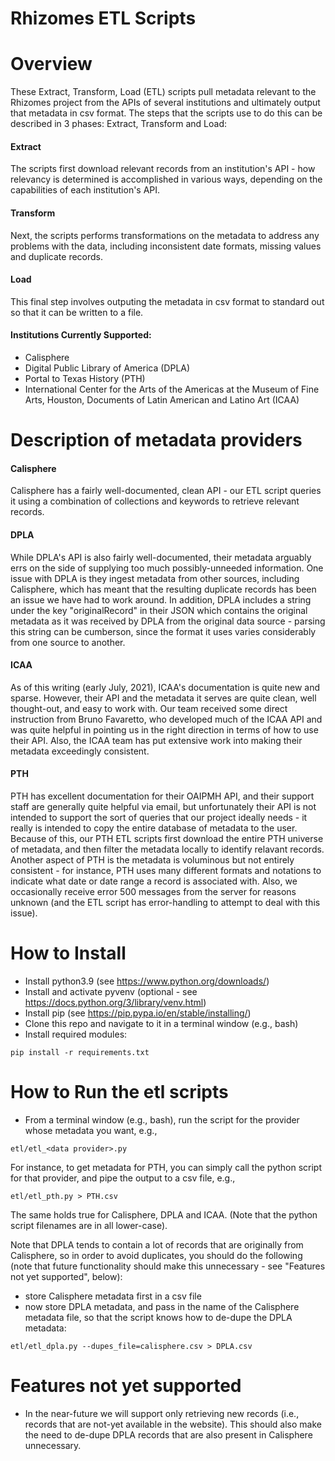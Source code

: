 # Rhizomes ETL Scripts 

# Overview 

These Extract, Transform, Load (ETL) scripts pull metadata relevant to the Rhizomes project
from the APIs of several institutions and ultimately output that metadata in csv format.
The steps that the scripts use to do this can be described in 3 phases: Extract, Transform and Load:

#### Extract
The scripts first download relevant records from an institution's API - how relevancy is
determined is accomplished in various ways, depending on the capabilities of each institution's API.

#### Transform
Next, the scripts performs transformations on the metadata to address any problems with the
data, including inconsistent date formats, missing values and duplicate records.

#### Load
This final step involves outputing the metadata in csv format to standard out so that it can be written to
a file.

#### Institutions Currently Supported:

- Calisphere
- Digital Public Library of America (DPLA)
- Portal to Texas History (PTH)
- International Center for the Arts of the Americas at the Museum of Fine Arts, Houston, Documents of Latin American and Latino Art (ICAA)


# Description of metadata providers 

#### Calisphere

Calisphere has a fairly well-documented, clean API - our ETL script queries it using a combination of collections and keywords to retrieve
relevant records.

#### DPLA

While DPLA's API is also fairly well-documented, their metadata arguably errs on the side of supplying too much possibly-unneeded information.
One issue with DPLA is they ingest metadata from other sources, including Calisphere, which has meant that the resulting duplicate records
has been an issue we have had to work around. In addition, DPLA includes a string under the key "originalRecord" in their JSON which contains
the original metadata as it was received by DPLA from the original data source - parsing this string can be cumberson, since the format it
uses varies considerably from one source to another.

#### ICAA

As of this writing (early July, 2021), ICAA's documentation is quite new and sparse. However, their API and the metadata it serves
are quite clean, well thought-out, and easy to work with. Our team received some direct instruction from Bruno Favaretto, who developed
much of the ICAA API and was quite helpful in pointing us in the right direction in terms of how to use their API. Also, the ICAA team
has put extensive work into making their metadata exceedingly consistent.

#### PTH

PTH has excellent documentation for their OAIPMH API, and their support staff are generally quite helpful via email, but unfortunately
their API is not intended to support the sort of queries that our project ideally needs - it really is intended to copy the entire
database of metadata to the user. Because of this, our PTH ETL scripts first download the entire PTH universe of metadata, and then
filter the metadata locally to identify relavant records. Another aspect of PTH is the metadata is voluminous but not entirely consistent -
for instance, PTH uses many different formats and notations to indicate what date or date range a record is associated with. Also, we
occasionally receive error 500 messages from the server for reasons unknown (and the ETL script has error-handling to attempt to deal with this issue).


# How to Install

- Install python3.9 (see https://www.python.org/downloads/)
- Install and activate pyvenv (optional - see https://docs.python.org/3/library/venv.html)
- Install pip (see https://pip.pypa.io/en/stable/installing/)
- Clone this repo and navigate to it in a terminal window (e.g., bash)
- Install required modules:

```
pip install -r requirements.txt
```

# How to Run the etl scripts

- From a terminal window (e.g., bash), run the script for the provider whose metadata you want, e.g., 

```
etl/etl_<data provider>.py
```

For instance, to get metadata for PTH, you can simply call the python script for that provider, and pipe the output to a csv file, e.g.,

```
etl/etl_pth.py > PTH.csv
```

The same holds true for Calisphere, DPLA and ICAA. (Note that the python script filenames are in all lower-case).


Note that DPLA tends to contain a lot of records that are originally from Calisphere, so in order to avoid duplicates, you should do the following (note
that future functionality should make this unnecessary - see "Features not yet supported", below):

- store Calisphere metadata first in a csv file
- now store DPLA metadata, and pass in the name of the Calisphere metadata file, so that the script knows how to de-dupe the DPLA metadata:

```
etl/etl_dpla.py --dupes_file=calisphere.csv > DPLA.csv
```

# Features not yet supported 

- In the near-future we will support only retrieving new records (i.e., records that are not-yet available in the website). This should
also make the need to de-dupe DPLA records that are also present in Calisphere unnecessary.
